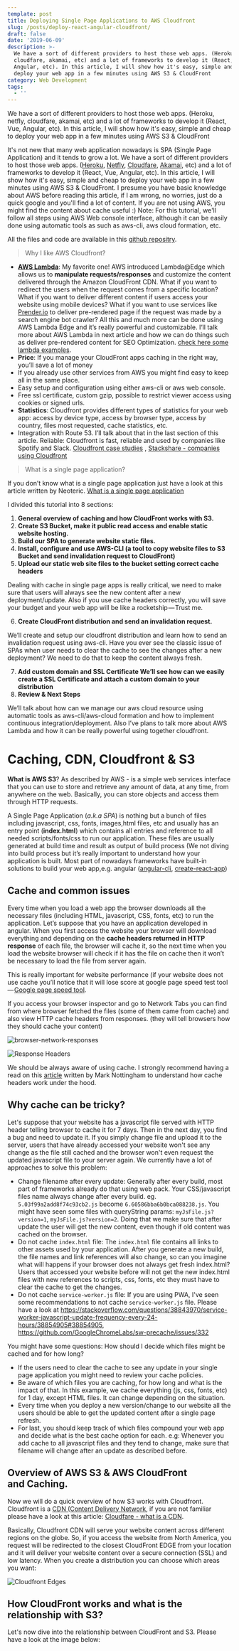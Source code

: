 ```yaml
---
template: post
title: Deploying Single Page Applications to AWS Cloudfront
slug: /posts/deploy-react-angular-cloudfront/
draft: false
date: '2019-06-09'
description: >-
  We have a sort of different providers to host those web apps. (Heroku, netfly,
  cloudfare, akamai, etc) and a lot of frameworks to develop it (React, Vue,
  Angular, etc). In this article, I will show how it's easy, simple and cheap to
  deploy your web app in a few minutes using AWS S3 & CloudFront
category: Web Development
tags:
  - ''
---
```



We have a sort of different providers to host those web apps. (Heroku, netfly, cloudfare, akamai, etc) and a lot of frameworks to develop it (React, Vue, Angular, etc). In this article, I will show how it's easy, simple and cheap to deploy your web app in a few minutes using AWS S3 & CloudFront

It's not new that many web application nowadays is SPA (Single Page Application) and it tends to grow a lot.
We have a sort of different providers to host those web apps. ([Heroku](https://www.heroku.com/), [Netfly](https://www.netlify.com/), [Cloudfare](https://www.cloudflare.com/), [Akamai](https://www.akamai.com/), etc) and a lot of frameworks to develop it (React, Vue, Angular, etc). In this article, I will show how it's easy, simple and cheap to deploy your web app in a few minutes using AWS S3 & CloudFront.
I presume you have basic knowledge about AWS before reading this article, if I am wrong, no worries, just do a quick google and you'll find a lot of content. If you are not using AWS, you might find the content about cache useful :)
Note: For this tutorial, we'll follow all steps using AWS Web console interface, although it can be easily done using automatic tools as such as aws-cli, aws cloud formation, etc.

All the files and code are available in this [github repositry](https://github.com/lucashfreitas/react-angular-deploy-s3-cloudfront).

> Why I like AWS Cloudfront?

* [**AWS Lambda**](https://aws.amazon.com/lambda/): My favorite one! AWS introduced Lambda@Edge which allows us to **manipulate requests/responses** and customize the content delivered through the Amazon CloudFront CDN. What if you want to redirect the users when the request comes from a specific location? What if you want to deliver different content if users access your website using mobile devices? What if you want to use services like [Prender.io](https://prerender.io/) to deliver pre-rendered page if the request was made by a search engine bot crawler? All this and much more can be done using AWS Lambda Edge and it’s really powerful and customizable. I‘ll talk more about AWS Lambda in next article and how we can do things such as deliver pre-rendered content for SEO Optimization. [check here some lambda examples](https://docs.aws.amazon.com/AmazonCloudFront/latest/DeveloperGuide/lambda-examples.htm).
* **Price**: If you manage your CloudFront apps caching in the right way, you’ll save a lot of money
* If you already use other services from AWS you might find easy to keep all in the same place.
* Easy setup and configuration using either aws-cli or aws web console.
* Free ssl certificate, custom gzip, possible to restrict viewer access using cookies or signed urls.
* **Statistics**: Cloudfront provides different types of statistics for your web app: access by device type, access by browser type, access by country, files most requested, cache statistics, etc.
* Integration with Route 53. I’ll talk about that in the last section of this article.
  Reliable: Cloudfront is fast, reliable and used by companies like Spotify and Slack. [Cloudfront case studies](https://aws.amazon.com/cloudfront/case-studies/) , [Stackshare - companies using Cloudfront](https://stackshare.io/amazon-cloudfront)

> What is a single page application?

If you don’t know what is a single page application just have a look at this article written by Neoteric. [What is a single page application](https://medium.com/@NeotericEU/single-page-application-vs-multiple-page-application-2591588efe58)

I divided this tutorial into 8 sections:

1. **General overview of caching and how CloudFront works with S3.**
2. **Create S3 Bucket, make it public read access and enable static website hosting.**
3. **Build our SPA to generate website static files.**
4. **Install, configure and use AWS-CLI (a tool to copy website files to S3 Bucket and send invalidation request to CloudFront)**
5. **Upload our static web site files to the bucket setting correct cache headers**

Dealing with cache in single page apps is really critical, we need to make sure that users will always see the new content after a new deployment/update.
Also if you use cache headers correctly, you will save your budget and your web app will be like a rocketship — Trust me.

6. **Create CloudFront distribution and send an invalidation request.**

We’ll create and setup our cloudfront distribution and learn how to send an invalidation request using aws-cli. Have you ever see the classic issue of SPAs when user needs to clear the cache to see the changes after a new deployment? We need to do that to keep the content always fresh.

7. **Add custom domain and SSL Certificate
   We’ll see how can we easily create a SSL Certificate and attach a custom domain to your distribution**
8. **Review & Next Steps**

We’ll talk about how can we manage our aws cloud resource using automatic tools as aws-cli/aws-cloud formation and how to implement continuous integration/deployment. Also I’ve plans to talk more about AWS Lambda and how it can be really powerful using together cloudfront.

# Caching, CDN, Cloudfront & S3

**What is AWS S3**? As described by AWS - is a simple web services interface that you can use to store and retrieve any amount of data, at any time, from anywhere on the web. Basically, you can store objects and access them through HTTP requests.

A Single Page Application (_a.k.a SPA_) is nothing but a bunch of files including javascript, css, fonts, images,html files, etc and usually has an entry point (**index.html**) which contains all entries and reference to all needed scripts/fonts/css to run our application. These files are usually generated at build time and result as output of build process (We not diving into build process but it’s really important to understand how your application is built. Most part of nowadays frameworks have built-in solutions to build your web app,e.g. angular ([angular-cli](https://cli.angular.io/), [create-react-app](https://github.com/facebook/create-react-app))

## Cache and common issues

Every time when you load a web app the browser downloads all the necessary files (including HTML, javascript, CSS, fonts, etc) to run the application. Let’s suppose that you have an application developed in angular. When you first access the website your browser will download everything and depending on the **cache headers returned in HTTP response** of each file, the browser will cache it, so the next time when you load the website browser will check if it has the file on cache then it won’t be necessary to load the file from server again.

This is really important for website performance (if your website does not use cache you’ll notice that it will lose score at google page speed test tool — [Google page speed tool](https://developers.google.com/speed/pagespeed/insights/).

If you access your browser inspector and go to Network Tabs you can find from where browser fetched the files (some of them came from cache) and also view HTTP cache headers from responses. (they will tell browsers how they should cache your content)

![browser-network-responses](/media/cf-network-response.png "Http Response")

![Response Headers](/media/cf-response-headers.png "Response Headers")

We should be always aware of using cache. I strongly recommend having a read on this [article](https://www.mnot.net/cache_docs/) written by Mark Nottingham to understand how cache headers work under the hood.

## Why cache can be tricky?

Let's suppose that your website has a javascript file served with HTTP header telling browser to cache it for 7 days. Then in the next day, you find a bug and need to update it. If you simply change file and upload it to the server, users that have already accessed your website won't see any change as the file still cached and the browser won't even request the updated javascript file to your server again. We currently have a lot of approaches to solve this problem:

* Change filename after every update: Generally after every build, most part of frameworks already do that using web pack. Your CSS/javascript files name always change after every build. eg. `5.03f99a2add8f74c93cb2.js` become `6.60586bba6b0bca088238.js`. You might have seen some files with queryString params: `myJsFile.js?version=1`, `myJsFile.js?version=2`. Doing that we make sure that after update the user will get the new content, even though if old content was cached on the browser.
* Do not cache `index.html` file: The `index.html` file contains all links to other assets used by your application. After you generate a new build, the file names and link references will also change, so can you imagine what will happens if your browser does not always get fresh index.html? Users that accessed your website before will not get the new index.html files with new references to scripts, css, fonts, etc they must have to clear the cache to get the changes.
* Do not cache `service-worker.js` file: If you are using PWA, I've seen some recommendations to not cache `service-worker.js` file. Please have a look at
  https://stackoverflow.com/questions/38843970/service-worker-javascript-update-frequency-every-24-hours/38854905#38854905, https://github.com/GoogleChromeLabs/sw-precache/issues/332

You might have some questions: How should I decide which files might be cached and for how long?

* If the users need to clear the cache to see any update in your single page application you might need to review your cache policies.
* Be aware of which files you are caching, for how long and what is the impact of that. In this example, we cache everything (js, css, fonts, etc) for 1 day, except HTML files. It can change depending on the situation.
* Every time when you deploy a new version/change to our website all the users should be able to get the updated content after a single page refresh.
* For last, you should keep track of which files compound your web app and decide what is the best cache option for each. e.g: Whenever you add cache to all javascript files and they tend to change, make sure that filename will change after an update as described before.

## Overview of AWS S3 & AWS CloudFront and Caching.

Now we will do a quick overview of how S3 works with Cloudfront. Cloudfront is a [CDN (Content Delivery Network](https://en.wikipedia.org/wiki/Content_delivery_network), if you are not familiar please have a look at this article: [Cloudfare - what is a CDN](https://www.cloudflare.com/learning/cdn/what-is-a-cdn/).

Basically, Cloudfront CDN will serve your website content across different regions on the globe. So, if you access the website from North America, you request will be redirected to the closest CloudFront EDGE from your location and it will deliver your website content over a secure connection (SSL) and low latency. When you create a distribution you can choose which areas you want:

![Cloudfront Edges](/media/cf-locations.png "Cloudfront Edges Location")



## How CloudFront works and what is the relationship with S3?

Let's now dive into the relationship between CloudFront and S3. Please have a look at the image below:

